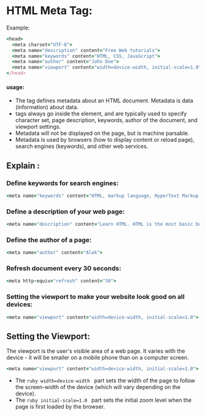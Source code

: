 # HTML Meta Tag:
Example:
```ruby
<head>
  <meta charset="UTF-8">
  <meta name="description" content="Free Web tutorials">
  <meta name="keywords" content="HTML, CSS, JavaScript">
  <meta name="author" content="John Doe">
  <meta name="viewport" content="width=device-width, initial-scale=1.0">
</head>
```

#### usage:
- The <meta> tag defines metadata about an HTML document. Metadata is data (information) about data.
- <meta> tags always go inside the <head> element, and are typically used to specify character set, page description, keywords, author of the document, and viewport settings.
- Metadata will not be displayed on the page, but is machine parsable.
- Metadata is used by browsers (how to display content or reload page), search engines (keywords), and other web services.

  
## Explain :
  
  ### Define keywords for search engines:
  ```ruby
  <meta name="keywords" content="HTML, markup language, HyperText Markup Language">
  ```
  ### Define a description of your web page:
  ```ruby
  <meta name="description" content="Learn HTML. HTML is the most basic building block of the web.">
  ```
  
  ### Define the author of a page:
  ```ruby
  <meta name="author" content="Alok">
  ```
  
  ### Refresh document every 30 seconds:
  ```ruby
  <meta http-equiv="refresh" content="30">
  ```
  
  ### Setting the viewport to make your website look good on all devices:
  ```ruby
  <meta name="viewport" content="width=device-width, initial-scale=1.0">
  ```
  
  ## Setting the Viewport:
  The viewport is the user's visible area of a web page. It varies with the device - it will be smaller on a mobile phone than on a computer screen.
  ```ruby
  <meta name="viewport" content="width=device-width, initial-scale=1.0">
  ```
  - The ```ruby width=device-width ``` part sets the width of the page to follow the screen-width of the device (which will vary depending on the device).
  - The ```ruby initial-scale=1.0 ``` part sets the initial zoom level when the page is first loaded by the browser.
  
